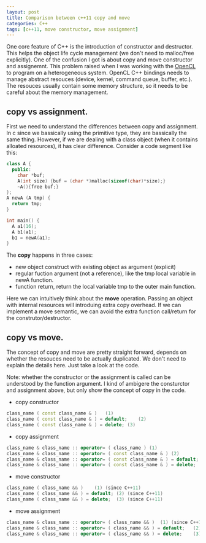 ```yaml
---
layout: post
title: Comparison between c++11 copy and move
categories: C++
tags: [c++11, move constructor, move assignment]
---
```


One core feature of C++ is the introduction of constructor and destructor.  This helps the object life cycle management (we don't need to malloc/free explicitly).  One of the confusion I got is about copy and move constructor and assignemnt.  This problem raised when I was working with the [OpenCL](https://www.khronos.org/opencl) to program on a heterogeneous system.  OpenCL C++ bindings needs to manage abstract resouces (device, kernel, command queue, buffer, etc.).  The resouces usually contain some memory structure, so it needs to be careful about the memory management.

## copy vs assignment.
First we need to understand the differences between copy and assignment.  In c since we bassically using the primitive type, they are bassically the same thing.  However, if we are dealing with a class object (when it contains alloated resources), it has clear difference.  Consider a code segment like this:
```c++
class A {
  public: 
    char *buf;
    A(int size) {buf = (char *)malloc(sizeof(char)*size);}
    ~A(){free buf;}
};
A newA (A tmp) {
  return tmp;
}

int main() {
  A a1(16);
  A b1(a1);
  b1 = newA(a1);
}
```

The **copy** happens in three cases:
- new object construct with existing object as argument (explicit)
- regular fuction argument (not a reference), like the tmp local variable in newA function.
- function return, return the local variable tmp to the outer main function.

Here we can intuitively think about the **move** operation.  Passing an object with internal resources will introduing extra copy overhead.  If we can implement a move semantic, we can avoid the extra function call/return for the construtor/destructor.

## copy vs move.
The concept of copy and move are pretty straight forward, depends on whether the resouces need to be actually duplicated.  We don't need to explain the details here.  Just take a look at the code.

Note: whether the constructor or the assignment is called can be understood by the function argument.  I kind of ambigere the consturctor and assignment above, but only show the concept of copy in the code.
- copy constructor

```c++
class_name ( const class_name & )	(1)	
class_name ( const class_name & ) = default;	(2)	
class_name ( const class_name & ) = delete;	(3)	
```

- copy assignment

```c++
class_name & class_name :: operator= ( class_name )	(1)	
class_name & class_name :: operator= ( const class_name & )	(2)	
class_name & class_name :: operator= ( const class_name & ) = default;	(3)	(since C++11)
class_name & class_name :: operator= ( const class_name & ) = delete;	(4)	(since C++11)
```

- move constructor

``` c++
class_name ( class_name && )	(1)	(since C++11)
class_name ( class_name && ) = default;	(2)	(since C++11)
class_name ( class_name && ) = delete;	(3)	(since C++11)
```

- move assignment

```c++
class_name & class_name :: operator= ( class_name && )	(1)	(since C++11)
class_name & class_name :: operator= ( class_name && ) = default;	(2)	(since C++11)
class_name & class_name :: operator= ( class_name && ) = delete;	(3)	(since C++11)
```
